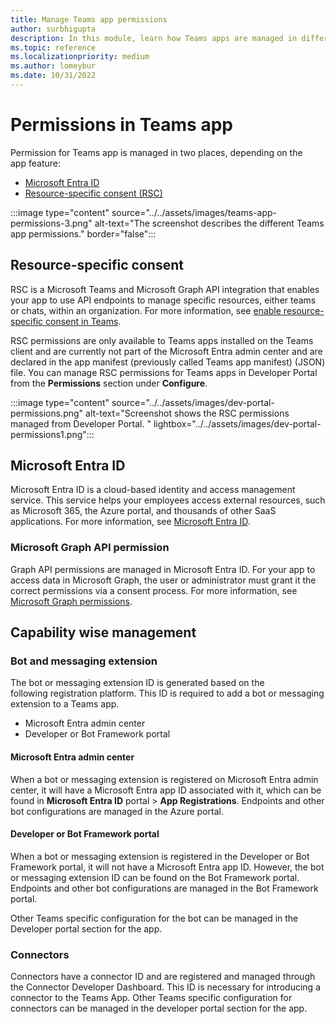 ```yaml
---
title: Manage Teams app permissions
author: surbhigupta
description: In this module, learn how Teams apps are managed in different places based on the feature.
ms.topic: reference
ms.localizationpriority: medium
ms.author: lomeybur
ms.date: 10/31/2022
---
```


# Permissions in Teams app

Permission for Teams app is managed in two places, depending on the app feature:

* [Microsoft Entra ID](#azure-active-directory)
* [Resource-specific consent (RSC)](#resource-specific-consent)

:::image type="content" source="../../assets/images/teams-app-permissions-3.png" alt-text="The screenshot describes the different Teams app permissions." border="false":::

## Resource-specific consent

RSC is a Microsoft Teams and Microsoft Graph API integration that enables your app to use API endpoints to manage specific resources, either teams or chats, within an organization. For more information, see [enable resource-specific consent in Teams](../rsc/resource-specific-consent.md).

RSC permissions are only available to Teams apps installed on the Teams client and are currently not part of the Microsoft Entra admin center and are declared in the app manifest (previously called Teams app manifest) (JSON) file. You can manage RSC permissions for Teams apps in Developer Portal from the **Permissions** section under **Configure**.

:::image type="content" source="../../assets/images/dev-portal-permissions.png" alt-text="Screenshot shows the RSC permissions managed from Developer Portal. " lightbox="../../assets/images/dev-portal-permissions1.png":::

<a name='azure-active-directory'></a>

## Microsoft Entra ID

Microsoft Entra ID is a cloud-based identity and access management service. This service helps your employees access external resources, such as Microsoft 365, the Azure portal, and thousands of other SaaS applications. For more information, see [Microsoft Entra ID](/azure/active-directory/fundamentals/active-directory-whatis).

### Microsoft Graph API permission

Graph API permissions are managed in Microsoft Entra ID. For your app to access data in Microsoft Graph, the user or administrator must grant it the correct permissions via a consent process. For more information, see [Microsoft Graph permissions](/graph/permissions-reference).

## Capability wise management

### Bot and messaging extension

The bot or messaging extension ID is generated based on the following registration platform. This ID is required to add a bot or messaging extension to a Teams app.

* Microsoft Entra admin center
* Developer or Bot Framework portal

<a name='azure-ad-portal'></a>

#### Microsoft Entra admin center

When a bot or messaging extension is registered on Microsoft Entra admin center, it will have a Microsoft Entra app ID associated with it, which can be found in **Microsoft Entra ID** portal > **App Registrations**. Endpoints and other bot configurations are managed in the Azure portal.

#### Developer or Bot Framework portal

When a bot or messaging extension is registered in the Developer or Bot Framework portal, it will not have a Microsoft Entra app ID. However, the bot or messaging extension ID can be found on the Bot Framework portal. Endpoints and other bot configurations are managed in the Bot Framework portal.

Other Teams specific configuration for the bot can be managed in the Developer portal section for the app.

### Connectors

Connectors have a connector ID and are registered and managed through the Connector Developer Dashboard. This ID is necessary for introducing a connector to the Teams App. Other Teams specific configuration for connectors can be managed in the developer portal section for the app.
